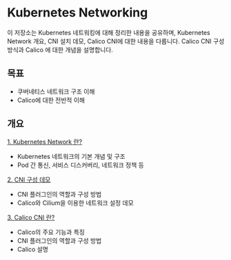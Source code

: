 # Kubernetes Networking

이 저장소는 Kubernetes 네트워킹에 대해 정리한 내용을 공유하며, 
Kubernetes Network 개요, CNI 설치 데모, Calico CNI에 대한 내용을 다룹니다.
Calico CNI 구성 방식과 Calico 에 대한 개념을 설명합니다.

## 목표

- 쿠버네티스 네트워크 구조 이해
- Calico에 대한 전반적 이해

## 개요

[1. Kubernetes Network 란?](1.%20Kubernetes%20Network%20란%3F.md)
- Kubernetes 네트워크의 기본 개념 및 구조
- Pod 간 통신, 서비스 디스커버리, 네트워크 정책 등

[2. CNI 구성 데모](2.%20CNI%20구성%20데모.md)
- CNI 플러그인의 역할과 구성 방법
- Calico와 Cilium을 이용한 네트워크 설정 데모

[3. Calico CNI 란?](3.%20Calico%20CNI%20란%3F.md)
- Calico의 주요 기능과 특징
- CNI 플러그인의 역할과 구성 방법
- Calico 설명
